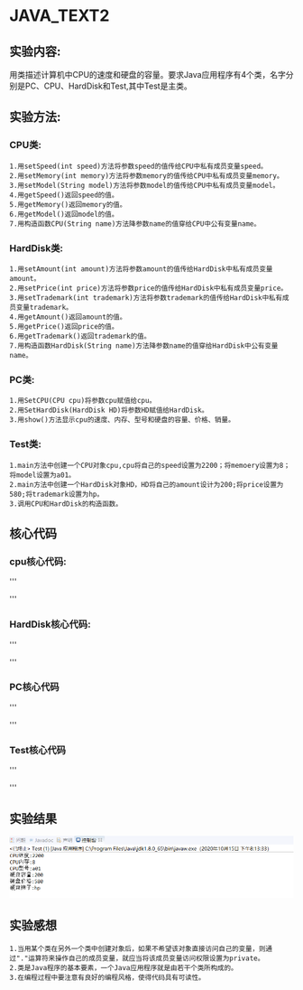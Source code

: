 # JAVA_TEXT2
## 实验内容:
  用类描述计算机中CPU的速度和硬盘的容量。要求Java应用程序有4个类，名字分别是PC、CPU、HardDisk和Test,其中Test是主类。
  
## 实验方法:
  ### CPU类:
    1.用setSpeed(int speed)方法将参数speed的值传给CPU中私有成员变量speed。
    2.用setMemory(int memory)方法将参数memory的值传给CPU中私有成员变量memory。
    3.用setModel(String model)方法将参数model的值传给CPU中私有成员变量model。
    4.用getSpeed()返回speed的值。
    5.用getMemory()返回memory的值。
    6.用getModel()返回model的值。
    7.用构造函数CPU(String name)方法降参数name的值穿给CPU中公有变量name。
  ### HardDisk类:
    1.用setAmount(int amount)方法将参数amount的值传给HardDisk中私有成员变量amount。
    2.用setPrice(int price)方法将参数price的值传给HardDisk中私有成员变量price。
    3.用setTrademark(int trademark)方法将参数trademark的值传给HardDisk中私有成员变量trademark。
    4.用getAmount()返回amount的值。
    5.用getPrice()返回price的值。
    6.用getTrademark()返回trademark的值。
    7.用构造函数HardDisk(String name)方法降参数name的值穿给HardDisk中公有变量name。
  ### PC类:
    1.用SetCPU(CPU cpu)将参数cpu赋值给cpu。
    2.用SetHardDisk(HardDisk HD)将参数HD赋值给HardDisk。
    3.用show()方法显示cpu的速度、内存、型号和硬盘的容量、价格、销量。
  ### Test类:
    1.main方法中创建一个CPU对象cpu,cpu将自己的speed设置为2200；将memoery设置为8；将model设置为a01。
    2.main方法中创建一个HardDisk对象HD，HD将自己的amount设计为200;将price设置为580;将trademark设置为hp。
    3.调用CPU和HardDisk的构造函数。
    
## 核心代码

   ### cpu核心代码:
'''

'''
   
   ### HardDisk核心代码:
'''
	   

'''
  
   ### PC核心代码
'''
   
    
'''
    
   ### Test核心代码
'''
   
'''
   
## 实验结果
![result](https://raw.githubusercontent.com/Handsom123/java-project-/main/reslut.png)
    
## 实验感想 
    1.当用某个类在另外一个类中创建对象后，如果不希望该对象直接访问自己的变量，则通过"."运算符来操作自己的成员变量，就应当将该成员变量访问权限设置为private。
    2.类是Java程序的基本要素，一个Java应用程序就是由若干个类所构成的。
    3.在编程过程中要注意有良好的编程风格，使得代码具有可读性。
    
  
  
  
    
  
  


